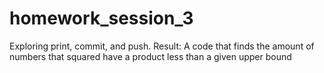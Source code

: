 # homework_session_3
Exploring print, commit, and push. 
Result: A code that finds the amount of numbers that squared have a product less than a given upper bound
